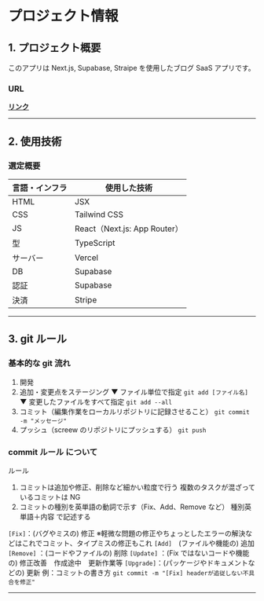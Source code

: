 # プロジェクト情報

## 1. プロジェクト概要

このアプリは Next.js, Supabase, Straipe を使用したブログ SaaS アプリです。

### URL

<a href="" target="_blank"><strong>リンク</strong></a>

---

## 2. 使用技術

### 選定概要

| 言語・インフラ | 使用した技術                 |
| -------------- | ---------------------------- |
| HTML           | JSX                          |
| CSS            | Tailwind CSS                 |
| JS             | React（Next.js: App Router） |
| 型             | TypeScript                   |
| サーバー       | Vercel                       |
| DB             | Supabase                     |
| 認証           | Supabase                     |
| 決済           | Stripe                       |

---

## 3. git ルール

### 基本的な git 流れ

1. 開発
1. 追加・変更点をステージング
   ▼ ファイル単位で指定
   `git add [ファイル名]`
   ▼ 変更したファイルをすべて指定
   `git add --all`
1. コミット（編集作業をローカルリポジトリに記録させること）
   `git commit -m "メッセージ"`
1. プッシュ（screew のリポジトリにプッシュする）
   `git push`

### commit ルール について

ルール

1. コミットは追加や修正、削除など細かい粒度で行う 複数のタスクが混ざっているコミットは NG
1. コミットの種別を英単語の動詞で示す（Fix、Add、Remove など）
   種別英単語＋内容 で記述する

`[Fix]`：(バグやミスの) 修正
※軽微な問題の修正やちょっとしたエラーの解決などはこれでコミット、タイプミスの修正もこれ
`[Add]`　(ファイルや機能の) 追加
`[Remove]` ：(コードやファイルの) 削除
`[Update]` ：(Fix ではないコードや機能の) 修正改善　作成途中　更新作業等
`[Upgrade]`：(パッケージやドキュメントなどの) 更新
例：コミットの書き方
`git commit -m "[Fix] headerが追従しない不具合を修正"`

---
